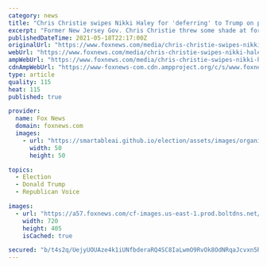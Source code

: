 ```yaml
---
category: news
title: "Chris Christie swipes Nikki Haley for 'deferring' to Trump on potential 2024 run: Shows 'weakness, indecision'"
excerpt: "Former New Jersey Gov. Chris Christie threw some shade at former South Carolina Gov. Nikki Haley over remarks she made about whether or not she would run for president in 2024."
publishedDateTime: 2021-05-18T22:17:00Z
originalUrl: "https://www.foxnews.com/media/chris-christie-swipes-nikki-haley-for-deferring-to-trump-on-potential-2024-run-shows-weakness-indecision"
webUrl: "https://www.foxnews.com/media/chris-christie-swipes-nikki-haley-for-deferring-to-trump-on-potential-2024-run-shows-weakness-indecision"
ampWebUrl: "https://www.foxnews.com/media/chris-christie-swipes-nikki-haley-for-deferring-to-trump-on-potential-2024-run-shows-weakness-indecision.amp"
cdnAmpWebUrl: "https://www-foxnews-com.cdn.ampproject.org/c/s/www.foxnews.com/media/chris-christie-swipes-nikki-haley-for-deferring-to-trump-on-potential-2024-run-shows-weakness-indecision.amp"
type: article
quality: 115
heat: 115
published: true

provider:
  name: Fox News
  domain: foxnews.com
  images:
    - url: "https://smartableai.github.io/election/assets/images/organizations/foxnews.com-50x50.jpg"
      width: 50
      height: 50

topics:
  - Election
  - Donald Trump
  - Republican Voice

images:
  - url: "https://a57.foxnews.com/cf-images.us-east-1.prod.boltdns.net/v1/static/694940094001/ec50d5fb-ef64-4c10-a47d-e1a954f8453e/025046de-9eca-423e-b9d0-7ef3f417a701/1280x720/match/720/405/image.jpg?ve=1&tl=1"
    width: 720
    height: 405
    isCached: true

secured: "b/t4s2q/UejyUOUAze4k1iUNfbderaRQ4SC8IaLwmO9RvOk8OdNRqaJcvxn5RXFvY9mQE7dNOJq8OY52/pRzzlTEoSBKsz7SYrR2xR6OpDDgmsP0EdoepGB5VrmDn+KtwW2BbP7uA/mzUqi4Fdum4/hIbkC4TXFUWVNbvPHmpM9L2ind6w5rFawnNlNH29ZrviOFvEZbV8Y6acZBAN9/TocgyHXbCXzMOuVGPQQxq1HJ74/mmlFaljdXPjPAONloF5EqaspVaCyyZKtM6VkTohJ+6qBADJ/gURQ/s/kDH9zOr0MQX+EZ1C2AYHtewNKNL1IcoBQ8Nxv0YGqM8egoQNa0ncuOLCuqMglV8SZw688=;qrGiYVcVWpBGU3irwGqeUg=="
---
```


